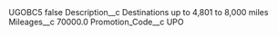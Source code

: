 <?xml version="1.0" encoding="UTF-8"?>
<CustomMetadata xmlns="http://soap.sforce.com/2006/04/metadata" xmlns:xsi="http://www.w3.org/2001/XMLSchema-instance" xmlns:xsd="http://www.w3.org/2001/XMLSchema">
    <label>UGOBC5</label>
    <protected>false</protected>
    <values>
        <field>Description__c</field>
        <value xsi:type="xsd:string">Destinations up to 4,801 to 8,000 miles</value>
    </values>
    <values>
        <field>Mileages__c</field>
        <value xsi:type="xsd:double">70000.0</value>
    </values>
    <values>
        <field>Promotion_Code__c</field>
        <value xsi:type="xsd:string">UPO</value>
    </values>
</CustomMetadata>
